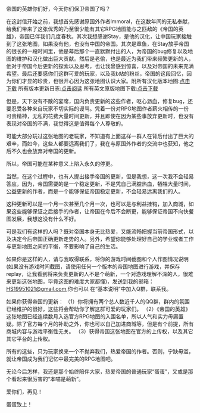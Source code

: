   帝国的英雄你们好，今天你们保卫帝国了吗？
  
  在这封信开始之前，我想首先感谢原国外作者Immoral，在这数年间的无私奉献，给我们带来了这张优秀的乃至很少能有其它RPG地图能与之匹敌的《帝国的英雄》，帝国已伴我们几度春秋。其次我想感谢Stay，是他的汉化，让中国玩家接触到了这张地图，如果没有他，也没有中国的帝国。其次是章鱼，在Stay放手帝国的很长的一段时间里，他是幕后那个一直默默付出的人，为帝国的bug修复以及地图的维护和汉化做出巨大贡献。然后是老偷，也是最近为我们带来频繁更新的人，他对于帝国今后更新的探索以及思考，也让我曾感到惊喜，以及对帝国的未来充满希望。最后还要感你们这群可爱的玩家，以及我b站的粉丝，帝国的这段回忆，因为你们才显的珍贵，也很开心因为这张地图认识大家。附所有汉化版本地图:[点击下载](https://github.com/smartmiaomiao/Hero-of-the-empire/tree/master/all-maps)  所有版本更新日志:[点击阅读](https://gitee.com/_stay/hote) 所有英文原版地图下载:[点击下载](http://hero-empire.com/load/) 
  
  但是，天下没有不散的宴席，国内负责更新的这些作者，呕心沥血，修复bug，还要忍受各种来自玩家不切实际的谩骂。凭着一份对RPG地图作者薪火相传的一份可贵精神，无私的花费大量时间更新，并且即使在因为某些事放弃更新时，也没有表现对帝国的不满，我觉得这是值得每个人尊敬的。
  
  可能大部分玩过这张地图的老玩家，不知道有上面这样一群人在背后付出了巨大的艰辛，而如今，这些人都要远离我们了，我在与原国外作者的交流中也获知，他之后不久也会放弃对帝国的更新。
  
  所以，帝国可能在某种意义上陷入永久的停更。
  
  当然，在这个过程中，也有人提出接手帝国的更新，但是我想，这一次我不会轻易答应，因为，帝国需要的是一个稳定更新，不是凭自己满腔热血，牺牲大量时间，公益更新的作者，而是一个能够保证帝国稳定更新，不会轻易远离我们的人。
  
  这种更新可以是一个月一次甚至几个月一次，也可以是与利益挂钩，加入商城，如果这些能够保证之后接手的作者，让帝国在今后不会断更，能够保证帝国不向快餐图发展，我想这没有什么不好。
  
  可是我们有这样的人吗？既对帝国本身无比热爱，又能流畅把握当前帝国形式，以及决定今后帝国正确更新走势的人。另外，希望你能够处理好自己的学业或者工作与更新地图之间的平衡，不要影响了自己的生活。
  
  如果你是这样的人，请与我取得联系，将你的游戏时间截图和个人作图情况说明(如果没有游戏时间截图，请使用任何一个版本的帝国地图进行游戏，并保存replay，让我看到将来负责更新的人不是个萌新，一个对游戏理解不深的人，很难来更新这张地图，毕竟这图的难度大家都懂)，发送到我的邮箱：HS19951021@gmail.com,你也可以
  在“基本说明”中加入Q群，联系我。
 
 如果你获得帝国的更新：
（1）你将拥有两个总人数近千人的QQ群，群内的氛围已经维护的很好，这些将会帮助你了解这群可爱的玩家们。
（2）《帝国的英雄》这张地图已经连续数月入选官方RPG地图的入围名单，所以人气和实力毋庸置疑。除了官方每个月的补助之外，你也可以自己加进商城等，但是有个前提，所有商城内容与游戏平衡性无关。
（3）获得帝国这张地图在官方的上传权，以及其它其它平台的上传权。

  所有的这些，只为玩家换来一个不抛弃我们，热爱帝国的作者。否则，宁缺毋滥，就让帝国成为我们记忆中最完美的RPG地图吧。
 
  无论今后怎样，我还是那个始终陪伴大家，热爱帝国的普通玩家“蛋蛋”，又或是那个看起来很厉害的“本喵是萌新”。
  
  爱你们，再见！
 
  蛋蛋致上！
  
